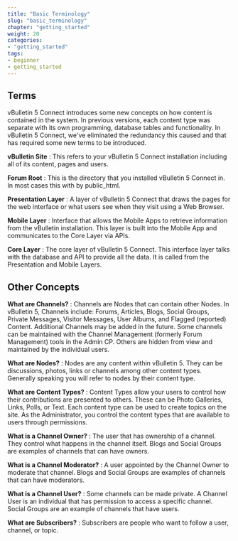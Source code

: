 ```yaml
---
title: "Basic Terminology"
slug: "basic_terminology"
chapter: "getting_started"
weight: 20
categories: 
- "getting_started"
tags: 
- beginner
- getting_started
---
```


## Terms

vBulletin 5 Connect introduces some new concepts on how content is contained in the system. In previous versions, each content type was separate with its own programming, database tables and functionality. In vBulletin 5 Connect, we've eliminated the redundancy this caused and that has required some new terms to be introduced.

**vBulletin Site**
:   This refers to your vBulletin 5 Connect installation including all of its content, pages and users.

**Forum Root**
:   This is the directory that you installed vBulletin 5 Connect in. In most cases this with by public_html.

**Presentation Layer**
:   A layer of vBulletin 5 Connect that draws the pages for the web interface or what users see when they visit using a Web Browser.

**Mobile Layer**
:   Interface that allows the Mobile Apps to retrieve information from the vBulletin installation. This layer is built into the Mobile App and communicates to the Core Layer via APIs.

**Core Layer**
:   The core layer of vBulletin 5 Connect. This interface layer talks with the database and API to provide all the data. It is called from the Presentation and Mobile Layers.


## Other Concepts
**What are Channels?**
:   Channels are Nodes that can contain other Nodes. In vBulletin 5, Channels include: Forums, Articles, Blogs, Social Groups, Private Messages, Visitor Messages, User Albums, and Flagged (reported) Content. Additional Channels may be added in the future. Some channels can be maintained with the Channel Management (formerly Forum Management) tools in the Admin CP. Others are hidden from view and maintained by the individual users.

**What are Nodes?**
:   Nodes are any content within vBulletin 5. They can be discussions, photos, links or channels among other content types. Generally speaking you will refer to nodes by their content type.

**What are Content Types?**
:   Content Types allow your users to control how their contributions are presented to others. These can be Photo Galleries, Links, Polls, or Text. Each content type can be used to create topics on the site. As the Administrator, you control the content types that are available to users through permissions.

**What is a Channel Owner?**
:   The user that has ownership of a channel. They control what happens in the channel itself. Blogs and Social Groups are examples of channels that can have owners.

**What is a Channel Moderator?**
:   A user appointed by the Channel Owner to moderate that channel. Blogs and Social Groups are examples of channels that can have moderators.

**What is a Channel User?**
:   Some channels can be made private. A Channel User is an individual that has permission to access a specific channel. Social Groups are an example of channels that have users.

**What are Subscribers?**
:   Subscribers are people who want to follow a user, channel, or topic.